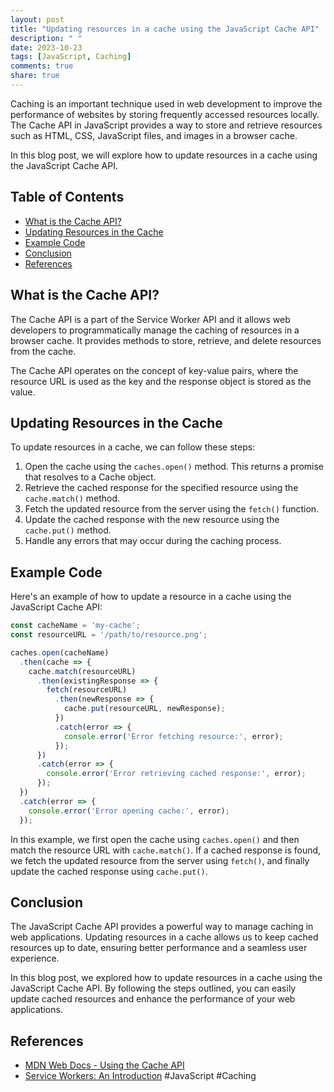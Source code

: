 ```yaml
---
layout: post
title: "Updating resources in a cache using the JavaScript Cache API"
description: " "
date: 2023-10-23
tags: [JavaScript, Caching]
comments: true
share: true
---
```


Caching is an important technique used in web development to improve the performance of websites by storing frequently accessed resources locally. The Cache API in JavaScript provides a way to store and retrieve resources such as HTML, CSS, JavaScript files, and images in a browser cache.

In this blog post, we will explore how to update resources in a cache using the JavaScript Cache API.

## Table of Contents
- [What is the Cache API?](#what-is-the-cache-api)
- [Updating Resources in the Cache](#updating-resources-in-the-cache)
- [Example Code](#example-code)
- [Conclusion](#conclusion)
- [References](#references)

## What is the Cache API?
The Cache API is a part of the Service Worker API and it allows web developers to programmatically manage the caching of resources in a browser cache. It provides methods to store, retrieve, and delete resources from the cache.

The Cache API operates on the concept of key-value pairs, where the resource URL is used as the key and the response object is stored as the value.

## Updating Resources in the Cache
To update resources in a cache, we can follow these steps:
1. Open the cache using the `caches.open()` method. This returns a promise that resolves to a Cache object.
2. Retrieve the cached response for the specified resource using the `cache.match()` method.
3. Fetch the updated resource from the server using the `fetch()` function.
4. Update the cached response with the new resource using the `cache.put()` method.
5. Handle any errors that may occur during the caching process.

## Example Code
Here's an example of how to update a resource in a cache using the JavaScript Cache API:

```javascript
const cacheName = 'my-cache';
const resourceURL = '/path/to/resource.png';

caches.open(cacheName)
  .then(cache => {
    cache.match(resourceURL)
      .then(existingResponse => {
        fetch(resourceURL)
          .then(newResponse => {
            cache.put(resourceURL, newResponse);
          })
          .catch(error => {
            console.error('Error fetching resource:', error);
          });
      })
      .catch(error => {
        console.error('Error retrieving cached response:', error);
      });
  })
  .catch(error => {
    console.error('Error opening cache:', error);
  });
```

In this example, we first open the cache using `caches.open()` and then match the resource URL with `cache.match()`. If a cached response is found, we fetch the updated resource from the server using `fetch()`, and finally update the cached response using `cache.put()`.

## Conclusion
The JavaScript Cache API provides a powerful way to manage caching in web applications. Updating resources in a cache allows us to keep cached resources up to date, ensuring better performance and a seamless user experience.

In this blog post, we explored how to update resources in a cache using the JavaScript Cache API. By following the steps outlined, you can easily update cached resources and enhance the performance of your web applications.

## References
- [MDN Web Docs - Using the Cache API](https://developer.mozilla.org/en-US/docs/Web/API/Cache)
- [Service Workers: An Introduction](https://developers.google.com/web/fundamentals/primers/service-workers) #JavaScript #Caching